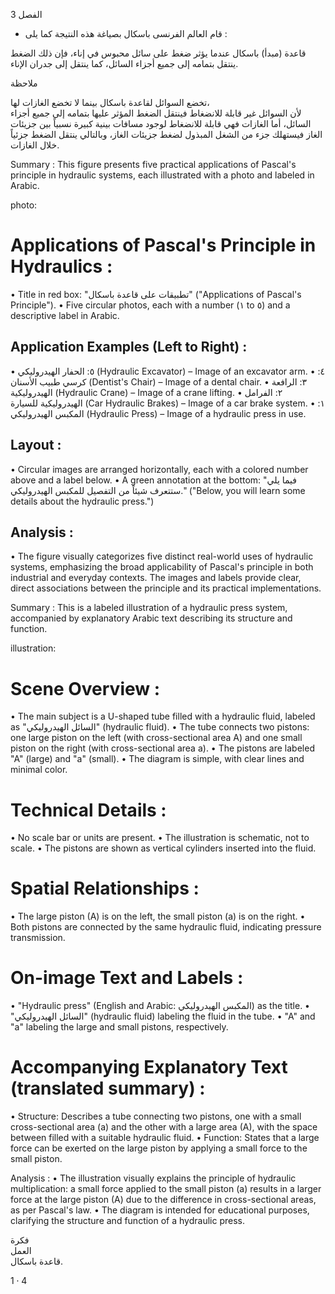 3
الفصل <!-- text, from page 0 (l=0.846,t=0.031,r=0.925,b=0.076), with ID 12bf1925-487f-482b-8c07-1e0db8ef7068 -->

* قام العالم الفرنسى باسكال بصياغة هذه النتيجة كما يلى : <!-- text, from page 0 (l=0.463,t=0.086,r=0.931,b=0.114), with ID 1f6732ea-bc4a-4f98-83b5-7a328a9612fe -->

قاعدة (مبدأ) باسكال
عندما يؤثر ضغط على سائل محبوس في إناء، فإن ذلك الضغط ينتقل بتمامه إلى جميع أجزاء السائل، كما ينتقل إلى جدران الإناء. <!-- text, from page 0 (l=0.068,t=0.118,r=0.929,b=0.193), with ID 2a923dc1-e047-4840-ae51-aa4235f452f6 -->

ملاحظة

تخضع السوائل لقاعدة باسكال بينما لا تخضع الغازات لها،  
لأن السوائل غير قابلة للانضغاط فينتقل الضغط المؤثر عليها بتمامه إلى جميع أجزاء السائل، أما الغازات فهي قابلة للانضغاط لوجود مسافات بينية كبيرة نسبياً بين جزيئات الغاز فيستهلك جزء من الشغل المبذول لضغط جزيئات الغاز، وبالتالي ينتقل الضغط جزئياً خلال الغازات. <!-- text, from page 0 (l=0.069,t=0.206,r=0.940,b=0.345), with ID 762a4e72-0daa-4f56-8596-3a78958af02f -->

Summary : This figure presents five practical applications of Pascal's principle in hydraulic systems, each illustrated with a photo and labeled in Arabic.

photo:
# Applications of Pascal's Principle in Hydraulics :
• Title in red box: "تطبيقات على قاعدة باسكال" ("Applications of Pascal's Principle").
• Five circular photos, each with a number (١ to ٥) and a descriptive label in Arabic.

## Application Examples (Left to Right) :
• ٥: الحفار الهيدروليكي (Hydraulic Excavator) – Image of an excavator arm.
• ٤: كرسي طبيب الأسنان (Dentist's Chair) – Image of a dental chair.
• ٣: الرافعة الهيدروليكية (Hydraulic Crane) – Image of a crane lifting.
• ٢: الفرامل الهيدروليكية للسيارة (Car Hydraulic Brakes) – Image of a car brake system.
• ١: المكبس الهيدروليكي (Hydraulic Press) – Image of a hydraulic press in use.

## Layout :
• Circular images are arranged horizontally, each with a colored number above and a label below.
• A green annotation at the bottom: "فيما يلي ستتعرف شيئاً من التفصيل للمكبس الهيدروليكي." ("Below, you will learn some details about the hydraulic press.")

## Analysis :
• The figure visually categorizes five distinct real-world uses of hydraulic systems, emphasizing the broad applicability of Pascal's principle in both industrial and everyday contexts. The images and labels provide clear, direct associations between the principle and its practical implementations. <!-- figure, from page 0 (l=0.071,t=0.359,r=0.933,b=0.623), with ID 635477a4-8e4a-40c6-9013-6d74e361588b -->

Summary : This is a labeled illustration of a hydraulic press system, accompanied by explanatory Arabic text describing its structure and function.

illustration:
# Scene Overview :
  • The main subject is a U-shaped tube filled with a hydraulic fluid, labeled as "السائل الهيدروليكي" (hydraulic fluid).
  • The tube connects two pistons: one large piston on the left (with cross-sectional area A) and one small piston on the right (with cross-sectional area a).
  • The pistons are labeled "A" (large) and "a" (small).
  • The diagram is simple, with clear lines and minimal color.

# Technical Details :
  • No scale bar or units are present.
  • The illustration is schematic, not to scale.
  • The pistons are shown as vertical cylinders inserted into the fluid.

# Spatial Relationships :
  • The large piston (A) is on the left, the small piston (a) is on the right.
  • Both pistons are connected by the same hydraulic fluid, indicating pressure transmission.

# On-image Text and Labels :
  • "Hydraulic press" (English and Arabic: المكبس الهيدروليكي) as the title.
  • "السائل الهيدروليكي" (hydraulic fluid) labeling the fluid in the tube.
  • "A" and "a" labeling the large and small pistons, respectively.

# Accompanying Explanatory Text (translated summary) :
  • Structure: Describes a tube connecting two pistons, one with a small cross-sectional area (a) and the other with a large area (A), with the space between filled with a suitable hydraulic fluid.
  • Function: States that a large force can be exerted on the large piston by applying a small force to the small piston.

Analysis :
  • The illustration visually explains the principle of hydraulic multiplication: a small force applied to the small piston (a) results in a larger force at the large piston (A) due to the difference in cross-sectional areas, as per Pascal's law.
  • The diagram is intended for educational purposes, clarifying the structure and function of a hydraulic press. <!-- figure, from page 0 (l=0.073,t=0.635,r=0.954,b=0.854), with ID 31ea3a59-0174-4311-91e5-a32edf1461ca -->

فكرة  
العمل  
قاعدة باسكال. <!-- text, from page 0 (l=0.749,t=0.857,r=0.941,b=0.897), with ID 96f11395-9bf5-4548-9ab7-b019ff41295f -->

$1 \cdot 4$ <!-- marginalia, from page 0 (l=0.867,t=0.921,r=0.923,b=0.949), with ID f610627b-a3de-4fa8-a19a-0004246ac326 -->
